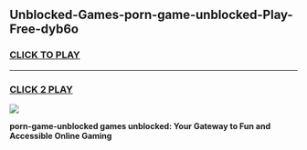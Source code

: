
## Unblocked-Games-porn-game-unblocked-Play-Free-dyb6o
<h3>
<a href="https://premium76.site?title=porn-game-unblocked&ref=15A">CLICK TO PLAY</a></h3>
<hr>

<h3>
<a href="https://premium76.site?title=porn-game-unblocked&ref=15A">CLICK 2 PLAY</a>
  
</h3>

<a href="https://premium76.site?title=porn-game-unblocked&ref=15A"><img src="https://clearcache.store/games.png"></a>


**porn-game-unblocked games unblocked: Your Gateway to Fun and Accessible Online Gaming**
